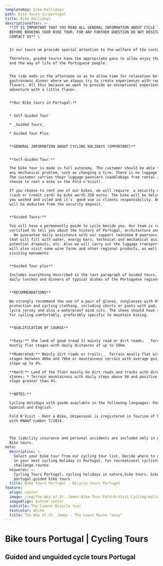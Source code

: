 ```yaml
---
templateKey: bike-hollidays
path: bike-tours-in-portugal
title: Bike Hollidays
descriptionafter: >-
  **IT IS IMPORTANT THAT YOU READ ALL GENERAL INFORMATION ABOUT CYCLE TOURS
  BEFORE BOOKING YOUR BIKE TOUR. FOR ANY FURTHER QUESTION DO NOT HESITATE TO
  CONTACT US** \


  In our tours we provide special attention to the welfare of the customer.

  Therefore, guided tourss have the appropriate pace to allow enjoy the scenery
  and the way of life of the Portuguese people.


  The ride ends in the afternoon so as to allow time for relaxation before the
  gastronomic dinner where we always try to create experiences with regional
  flavors. All this because we want to provide an exceptional experience
  adventure with a little flavor.


  **Our Bike tours in Portugal:**


  * Self Guided Tour

  * _Guided Tours_ 

  * Guided Tour Plus


  **GENERAL INFORMATION ABOUT CYCLING HOLIDAYS (IMPORTANT)**


  **Self-Guided Tour:**

  The bike tour is made ​​in full autonomy. The customer should be able to solve
  any mechanical problem, such as changing a tire. There is no luggage transfer.
  The customer carries theyr luggage panniers (saddlebags free rental if you
  choose to rent a bike in the Fold n'Visit).

  If you choose to rent one of our bikes, we will require  a security deposit
  (cash or credit card) by bike worth 250 euros. The bike will be delivered to
  you washed and oiled and it’s  good use is clients responsibility. Any damage
  will be deducted from the security deposit.


  **Guided Tours:**

  You will have a permanently guide to cycle beside you. Our team is ready and
  certified to tell you about the history of Portugal, architecture and culture.
  . We guarantee daily assistance with our support (minimum 8 paersons) vehicle
  that will fill with water, energy bars, technical and mechanical assistance,
  potential dropouts, etc. Also we will carry out the luggage transportation. We
  will also visit some wine farms and other regional products, as well as
  visiting monuments


  **Guided Tour plus**

  Includes everything described in the last paragraph of Guided tours, plus
  daily lunches and dinners of typical dishes of the Portuguese regions


  **RECOMMENDATIONS**

  We strongly recommend the use of a pair of gloves, sunglasses with UV
  protection and cycling clothing, including shorts or pants with pad, both in
  lycra jersey and also a waterproof wind cuts. The shoes should have stiff sole
  for cycling comfortably, preferably specific to mountain biking.


  **QUALIFICATION OF COURSE**


  **Easy:** the land of good tread It mainly road or dirt roads;  _Terrain
  mostly flat stages with daily distances of up to 50km.

  **Moderated:** Mainly dirt roads or trails;_  Terrain mostly flat with daily
  stages between 40km and 70km or mountainous terrain with average positive
  slope up to 4%.

  **Hard:** Land of the floor mainly be dirt roads and tracks with ditches and
  stones; * Terrain mountainous with daily steps above 50 and positive average
  slope greater than 4%.


  **NOTES:**

  Cycling Holidays with guide available in the following languages: Portugues,
  Spanish and English.

  Fold N'Visit - Rent a Bike, Unipessoal is iregistered in Tourism of Portugal
  with RNAAT number 7/2014.



  The liability insurance and personal accidents are included only in guided
  Bike tours.
meta:
  description: >-
    Select your bike tour from our cycling tour list. Decide where to go with us
    in your next cycling Holiday in Portugal. For recreational cyclists or
    challenge routes
  keywords: >-
    Cycling Tours Portugal, cycling holidays in nature,bike tours, bike tours
    portugal,guided bike tours
  title: Bike tours Portugal - Bicycle tours Portugal
feature:
  align: center
  image: /img/The-Way-of-St.-James-Bike-Tour-Fold-N-Visit-Cycling-Holidays-1866.jpg
  imageAlign: bottom center
  subtitle: The Camino Bicycle tour
  textcolor: white
  title: The Way of St. James - The Coast Route "easy"
---
```

# Bike tours Portugal | Cycling Tours

## Guided and unguided cycle tours Portugal
